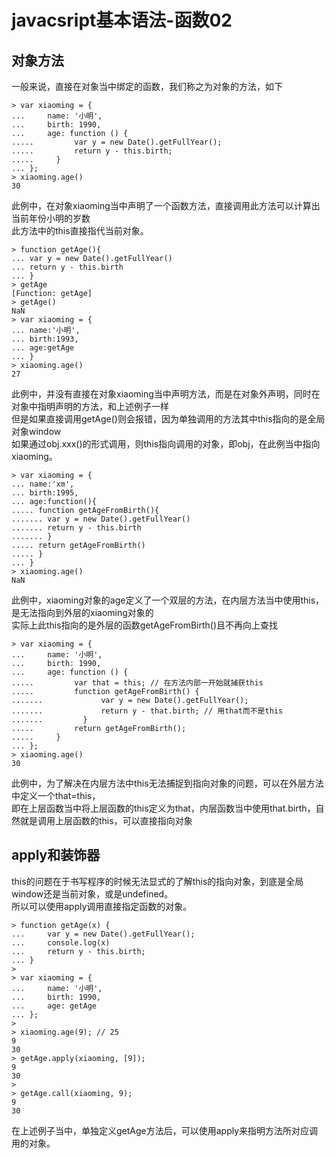 # javacsript基本语法-函数02

## 对象方法

一般来说，直接在对象当中绑定的函数，我们称之为对象的方法，如下

```
> var xiaoming = {
...     name: '小明',
...     birth: 1990,
...     age: function () {
.....         var y = new Date().getFullYear();
.....         return y - this.birth;
.....     }
... };
> xiaoming.age()
30
```

此例中，在对象xiaoming当中声明了一个函数方法，直接调用此方法可以计算出当前年份小明的岁数  
此方法中的this直接指代当前对象。

```
> function getAge(){
... var y = new Date().getFullYear()
... return y - this.birth
... }
> getAge
[Function: getAge]
> getAge()
NaN
> var xiaoming = {
... name:'小明',
... birth:1993,
... age:getAge
... }
> xiaoming.age()
27
```

此例中，并没有直接在对象xiaoming当中声明方法，而是在对象外声明，同时在对象中指明声明的方法，和上述例子一样  
但是如果直接调用getAge()则会报错，因为单独调用的方法其中this指向的是全局对象window  
如果通过obj.xxx()的形式调用，则this指向调用的对象，即obj，在此例当中指向xiaoming。

```
> var xiaoming = {
... name:'xm',
... birth:1995,
... age:function(){
..... function getAgeFromBirth(){
....... var y = new Date().getFullYear()
....... return y - this.birth
....... }
..... return getAgeFromBirth()
..... }
... }
> xiaoming.age()
NaN
```

此例中，xiaoming对象的age定义了一个双层的方法，在内层方法当中使用this，是无法指向到外层的xiaoming对象的  
实际上此this指向的是外层的函数getAgeFromBirth()且不再向上查找

```
> var xiaoming = {
...     name: '小明',
...     birth: 1990,
...     age: function () {
.....         var that = this; // 在方法内部一开始就捕获this
.....         function getAgeFromBirth() {
.......             var y = new Date().getFullYear();
.......             return y - that.birth; // 用that而不是this
.......         }
.....         return getAgeFromBirth();
.....     }
... };
> xiaoming.age()
30
```

此例中，为了解决在内层方法中this无法捕捉到指向对象的问题，可以在外层方法中定义一个that=this，  
即在上层函数当中将上层函数的this定义为that，内层函数当中使用that.birth，自然就是调用上层函数的this，可以直接指向对象

## apply和装饰器

this的问题在于书写程序的时候无法显式的了解this的指向对象，到底是全局window还是当前对象，或是undefined。  
所以可以使用apply调用直接指定函数的对象。

```
> function getAge(x) {
...     var y = new Date().getFullYear();
...     console.log(x)
...     return y - this.birth;
... }
> 
> var xiaoming = {
...     name: '小明',
...     birth: 1990,
...     age: getAge
... };
> 
> xiaoming.age(9); // 25
9
30
> getAge.apply(xiaoming, [9]);
9
30
> 
> getAge.call(xiaoming, 9); 
9
30
```

在上述例子当中，单独定义getAge方法后，可以使用apply来指明方法所对应调用的对象。

